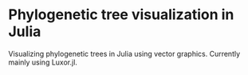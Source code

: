 # Phylogenetic tree visualization in Julia

Visualizing phylogenetic trees in Julia using vector graphics. Currently mainly using Luxor.jl.
